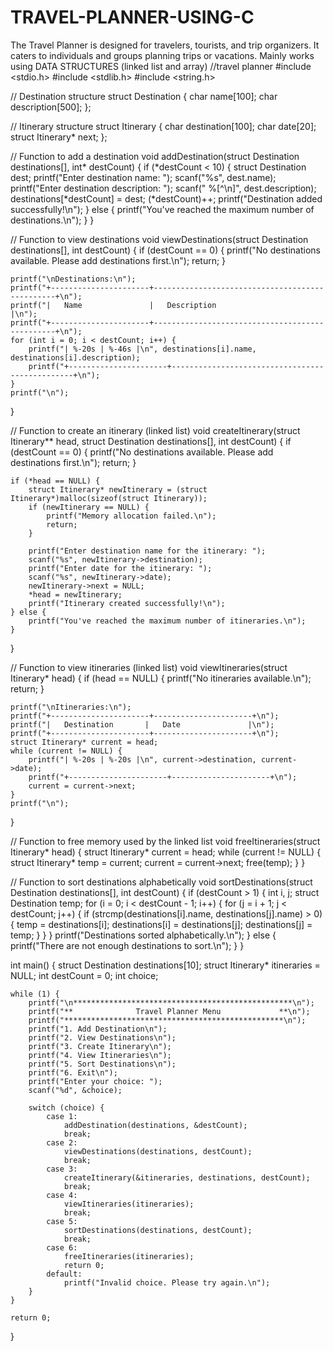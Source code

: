 # TRAVEL-PLANNER-USING-C
The Travel Planner is designed for travelers, tourists, and trip organizers. It caters to individuals and groups planning trips or vacations. Mainly works using DATA STRUCTURES (linked list and array)
//travel planner
#include <stdio.h>
#include <stdlib.h>
#include <string.h>

// Destination structure
struct Destination {
    char name[100];
    char description[500];
};

// Itinerary structure
struct Itinerary {
    char destination[100];
    char date[20];
    struct Itinerary* next;
};

// Function to add a destination
void addDestination(struct Destination destinations[], int* destCount) {
    if (*destCount < 10) {
        struct Destination dest;
        printf("Enter destination name: ");
        scanf("%s", dest.name);
        printf("Enter destination description: ");
        scanf(" %[^\n]", dest.description);
        destinations[*destCount] = dest;
        (*destCount)++;
        printf("Destination added successfully!\n");
    } else {
        printf("You've reached the maximum number of destinations.\n");
    }
}

// Function to view destinations
void viewDestinations(struct Destination destinations[], int destCount) {
    if (destCount == 0) {
        printf("No destinations available. Please add destinations first.\n");
        return;
    }

    printf("\nDestinations:\n");
    printf("+----------------------+------------------------------------------------+\n");
    printf("|   Name               |   Description                                  |\n");
    printf("+----------------------+------------------------------------------------+\n");
    for (int i = 0; i < destCount; i++) {
        printf("| %-20s | %-46s |\n", destinations[i].name, destinations[i].description);
        printf("+----------------------+------------------------------------------------+\n");
    }
    printf("\n");
}

// Function to create an itinerary (linked list)
void createItinerary(struct Itinerary** head, struct Destination destinations[], int destCount) {
    if (destCount == 0) {
        printf("No destinations available. Please add destinations first.\n");
        return;
    }

    if (*head == NULL) {
        struct Itinerary* newItinerary = (struct Itinerary*)malloc(sizeof(struct Itinerary));
        if (newItinerary == NULL) {
            printf("Memory allocation failed.\n");
            return;
        }

        printf("Enter destination name for the itinerary: ");
        scanf("%s", newItinerary->destination);
        printf("Enter date for the itinerary: ");
        scanf("%s", newItinerary->date);
        newItinerary->next = NULL;
        *head = newItinerary;
        printf("Itinerary created successfully!\n");
    } else {
        printf("You've reached the maximum number of itineraries.\n");
    }
}

// Function to view itineraries (linked list)
void viewItineraries(struct Itinerary* head) {
    if (head == NULL) {
        printf("No itineraries available.\n");
        return;
    }

    printf("\nItineraries:\n");
    printf("+----------------------+----------------------+\n");
    printf("|   Destination       |   Date               |\n");
    printf("+----------------------+----------------------+\n");
    struct Itinerary* current = head;
    while (current != NULL) {
        printf("| %-20s | %-20s |\n", current->destination, current->date);
        printf("+----------------------+----------------------+\n");
        current = current->next;
    }
    printf("\n");
}

// Function to free memory used by the linked list
void freeItineraries(struct Itinerary* head) {
    struct Itinerary* current = head;
    while (current != NULL) {
        struct Itinerary* temp = current;
        current = current->next;
        free(temp);
    }
}

// Function to sort destinations alphabetically
void sortDestinations(struct Destination destinations[], int destCount) {
    if (destCount > 1) {
        int i, j;
        struct Destination temp;
        for (i = 0; i < destCount - 1; i++) {
            for (j = i + 1; j < destCount; j++) {
                if (strcmp(destinations[i].name, destinations[j].name) > 0) {
                    temp = destinations[i];
                    destinations[i] = destinations[j];
                    destinations[j] = temp;
                }
            }
        }
        printf("Destinations sorted alphabetically.\n");
    } else {
        printf("There are not enough destinations to sort.\n");
    }
}

int main() {
    struct Destination destinations[10];
    struct Itinerary* itineraries = NULL;
    int destCount = 0;
    int choice;

    while (1) {
        printf("\n*************************************************\n");
        printf("**              Travel Planner Menu             **\n");
        printf("*************************************************\n");
        printf("1. Add Destination\n");
        printf("2. View Destinations\n");
        printf("3. Create Itinerary\n");
        printf("4. View Itineraries\n");
        printf("5. Sort Destinations\n");
        printf("6. Exit\n");
        printf("Enter your choice: ");
        scanf("%d", &choice);

        switch (choice) {
            case 1:
                addDestination(destinations, &destCount);
                break;
            case 2:
                viewDestinations(destinations, destCount);
                break;
            case 3:
                createItinerary(&itineraries, destinations, destCount);
                break;
            case 4:
                viewItineraries(itineraries);
                break;
            case 5:
                sortDestinations(destinations, destCount);
                break;
            case 6:
                freeItineraries(itineraries);
                return 0;
            default:
                printf("Invalid choice. Please try again.\n");
        }
    }

    return 0;
}

